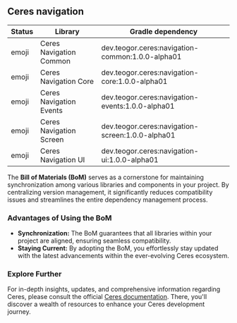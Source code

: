 ## Ceres navigation

| Status | Library | Gradle dependency |
| ------ | ------- | ----------------- |
| emoji | Ceres Navigation Common | dev.teogor.ceres:navigation-common:1.0.0-alpha01 |
| emoji | Ceres Navigation Core | dev.teogor.ceres:navigation-core:1.0.0-alpha01 |
| emoji | Ceres Navigation Events | dev.teogor.ceres:navigation-events:1.0.0-alpha01 |
| emoji | Ceres Navigation Screen | dev.teogor.ceres:navigation-screen:1.0.0-alpha01 |
| emoji | Ceres Navigation UI | dev.teogor.ceres:navigation-ui:1.0.0-alpha01 |

The **Bill of Materials (BoM)** serves as a cornerstone for maintaining synchronization among various libraries and components in your project. By centralizing version management, it significantly reduces compatibility issues and streamlines the entire dependency management process.

### Advantages of Using the BoM

- **Synchronization:** The BoM guarantees that all libraries within your project are aligned, ensuring seamless compatibility.
- **Staying Current:** By adopting the BoM, you effortlessly stay updated with the latest advancements within the ever-evolving Ceres ecosystem.

### Explore Further

For in-depth insights, updates, and comprehensive information regarding Ceres, please consult the official [Ceres documentation](/docs/). There, you'll discover a wealth of resources to enhance your Ceres development journey.

